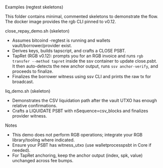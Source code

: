 Examples (regtest skeletons)

This folder contains minimal, commented skeletons to demonstrate the flow. The docker image provides the rgb CLI pinned to v0.12.

close_repay_demo.sh (skeleton)
- Assumes bitcoind -regtest is running and wallets vault/borrower/provider exist.
- Derives keys, builds tapscript, and crafts a CLOSE PSBT.
- TapRet (RGB v0.12): prompts you for an RGB invoice and runs `rgb transfer --method tapret` inside the ssv container to update close.psbt. It then auto-detects the new anchor output, runs `ssv anchor-verify`, and proceeds to finalize.
- Finalizes the borrower witness using ssv CLI and prints the raw tx for broadcast.

liq_demo.sh (skeleton)
- Demonstrates the CSV liquidation path after the vault UTXO has enough relative confirmations.
- Crafts a LIQUIDATE PSBT with nSequence=csv_blocks and finalizes provider witness.

Notes
- This demo does not perform RGB operations; integrate your RGB library/tooling where indicated.
- Ensure your PSBT has witness_utxo (use walletprocesspsbt in Core if needed).
 - For TapRet anchoring, keep the anchor output (index, spk, value) unchanged across fee bumps.

